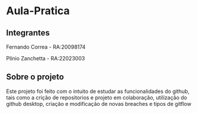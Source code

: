 # Aula-Pratica

## Integrantes

Fernando Correa - RA:20098174

Plínio Zanchetta       - RA:22023003


## Sobre o projeto
Este projeto foi feito com o intuito de estudar as funcionalidades do github, tais como a crição de repositorios e projeto em colaboração, utilização do github desktop, criação e modificação de novas breaches e tipos de gitflow
